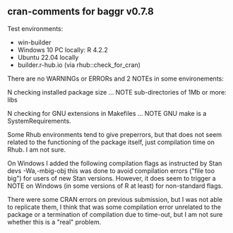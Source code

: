 ## cran-comments for baggr v0.7.8

Test environments:

* win-builder
* Windows 10 PC locally: R 4.2.2
* Ubuntu 22.04 locally
* builder.r-hub.io (via rhub::check_for_cran)

There are no WARNINGs or ERRORs and 2 NOTEs in some environements:

N checking installed package size ... NOTE
  sub-directories of 1Mb or more: libs
  
N checking for GNU extensions in Makefiles ... NOTE
  GNU make is a SystemRequirements.

Some Rhub environments tend to give preperrors, 
but that does not seem related to the functioning of the package itself,
just compilation time on Rhub. I am not sure.

On Windows I added the following compilation flags as instructed by Stan devs
-Wa,-mbig-obj
this was done to avoid compilation errors ("file too big") for users of new 
Stan versions. However, it does seem to trigger a NOTE on Windows (in some 
versions of R at least) for non-standard flags.

There were some CRAN errors on previous submission, but I was not able to 
replicate them, I think that was some compilation error unrelated to the package
or a termination of compilation due to time-out, but I am not sure whether this is
a "real" problem.

